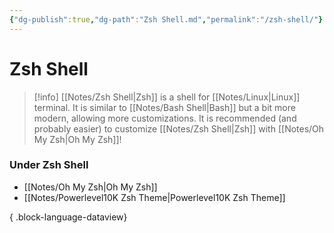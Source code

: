 ```yaml
---
{"dg-publish":true,"dg-path":"Zsh Shell.md","permalink":"/zsh-shell/"}
---
```





# Zsh Shell
> [!info]
[[Notes/Zsh Shell\|Zsh]] is a shell for [[Notes/Linux\|Linux]] terminal. It is similar to [[Notes/Bash Shell\|Bash]] but a bit more modern, allowing more customizations.
It is recommended (and probably easier) to customize [[Notes/Zsh Shell\|Zsh]]  with [[Notes/Oh My Zsh\|Oh My Zsh]]!


### Under Zsh Shell
- [[Notes/Oh My Zsh\|Oh My Zsh]]
- [[Notes/Powerlevel10K Zsh Theme\|Powerlevel10K Zsh Theme]]

{ .block-language-dataview}

